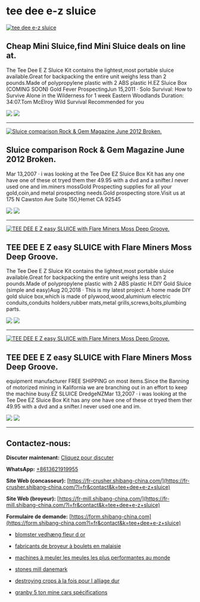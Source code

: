 # tee dee e-z sluice

<a href="https://swt.shibang-china.com/?l=fr&img&k=tee+dee+e-z+sluice" target="_blank">![tee dee e-z sluice](http://static.shibang-china.com/all-800x300/574.jpg)</a>

## Cheap Mini Sluice,find Mini Sluice deals on line at.
The Tee Dee E Z Sluice Kit contains the lightest,most portable sluice available.Great for backpacking the entire unit weighs less than 2 pounds.Made of polypropylene plastic with 2 ABS plastic H.EZ Sluice Box (COMING SOON) Gold Fever ProspectingJun 15,2011 · Solo Survival: How to Survive Alone in the Wilderness for 1 week Eastern Woodlands Duration: 34:07.Tom McElroy Wild Survival Recommended for you


<a href="https://whatsapp.shibangsoft.com/WhatsApp.php" target="_blank" title="WhatsApp">![](http://static.shibang-china.com/icon/whatsapp.png)</a> <a href="https://swt.shibang-china.com/?l=fr&icon&k=tee+dee+e-z+sluice" target="_blank">![](http://static.shibang-china.com/icon/chat-fr.png)</a>

---

<a href="https://swt.shibang-china.com/?l=fr&img&k=tee+dee+e-z+sluice" target="_blank">![Sluice comparison Rock & Gem Magazine June 2012 Broken.](http://static.shibang-china.com/all-800x300/1101.jpg)</a>

## Sluice comparison Rock & Gem Magazine June 2012 Broken.
Mar 13,2007 · i was looking at the Tee Dee EZ Sluice Box Kit has any one have one of these ot tryed them ther 49.95 with a dvd and a snifter.I never used one and im.miners mossGold Prospecting supplies for all your gold,coin,and metal prospecting needs.Gold prospecting store.Visit us at 175 N Cawston Ave Suite 150,Hemet CA 92545


<a href="https://whatsapp.shibangsoft.com/WhatsApp.php" target="_blank" title="WhatsApp">![](http://static.shibang-china.com/icon/whatsapp.png)</a> <a href="https://swt.shibang-china.com/?l=fr&icon&k=tee+dee+e-z+sluice" target="_blank">![](http://static.shibang-china.com/icon/chat-fr.png)</a>

---

<a href="https://swt.shibang-china.com/?l=fr&img&k=tee+dee+e-z+sluice" target="_blank">![TEE DEE E Z easy SLUICE with Flare Miners Moss Deep Groove.](http://static.shibang-china.com/all-800x300/91.jpg)</a>

## TEE DEE E Z easy SLUICE with Flare Miners Moss Deep Groove.
The Tee Dee E Z Sluice Kit contains the lightest,most portable sluice available.Great for backpacking the entire unit weighs less than 2 pounds.Made of polypropylene plastic with 2 ABS plastic H.DIY Gold Sluice (simple and easy)Aug 20,2018 · This is my latest project: A home made DIY gold sluice box,which is made of plywood,wood,aluminium electric conduits,conduits holders,rubber mats,metal grills,screws,bolts,plumbing parts.


<a href="https://whatsapp.shibangsoft.com/WhatsApp.php" target="_blank" title="WhatsApp">![](http://static.shibang-china.com/icon/whatsapp.png)</a> <a href="https://swt.shibang-china.com/?l=fr&icon&k=tee+dee+e-z+sluice" target="_blank">![](http://static.shibang-china.com/icon/chat-fr.png)</a>

---

<a href="https://swt.shibang-china.com/?l=fr&img&k=tee+dee+e-z+sluice" target="_blank">![TEE DEE E Z easy SLUICE with Flare Miners Moss Deep Groove.](http://static.shibang-china.com/all-800x300/215.jpg)</a>

## TEE DEE E Z easy SLUICE with Flare Miners Moss Deep Groove.
equipment manufacturer FREE SHIPPING on most items.Since the Banning of motorized mining in Kalifornia we are branching out in an effort to keep the machine busy.EZ SLUICE DredgeNZMar 13,2007 · i was looking at the Tee Dee EZ Sluice Box Kit has any one have one of these ot tryed them ther 49.95 with a dvd and a snifter.I never used one and im.


<a href="https://whatsapp.shibangsoft.com/WhatsApp.php" target="_blank" title="WhatsApp">![](http://static.shibang-china.com/icon/whatsapp.png)</a> <a href="https://swt.shibang-china.com/?l=fr&icon&k=tee+dee+e-z+sluice" target="_blank">![](http://static.shibang-china.com/icon/chat-fr.png)</a>

---
## Contactez-nous:

**Discuter maintenant:** [Cliquez pour discuter](https://swt.shibang-china.com?l=fr&contact&k=tee+dee+e-z+sluice)

**WhatsApp:**  [+8613621919955](https://whatsapp.shibangsoft.com/WhatsApp.php)

**Site Web (concasseur):** [https://fr-crusher.shibang-china.com/](https://fr-crusher.shibang-china.com/?l=fr&contact&k=tee+dee+e-z+sluice)

**Site Web (broyeur):** [https://fr-mill.shibang-china.com/](https://fr-mill.shibang-china.com/?l=fr&contact&k=tee+dee+e-z+sluice)

**Formulaire de demande:** [https://form.shibang-china.com](https://form.shibang-china.com?l=fr&contact&k=tee+dee+e-z+sluice)

* [blomster vedhæng fleur d or](../3/blomster%20vedh%C3%A6ng%20fleur%20d%20or.md)

* [fabricants de broyeur à boulets en malaisie](../10/fabricants%20de%20broyeur%20%C3%A0%20boulets%20en%20malaisie.md)

* [machines à meuler les meules les plus performantes au monde](../8/machines%20%C3%A0%20meuler%20les%20meules%20les%20plus%20performantes%20au%20monde.md)

* [stones mill danemark](../8/stones%20mill%20danemark.md)

* [destroying crops à la fois pour l alliage dur](../6/destroying%20crops%20%C3%A0%20la%20fois%20pour%20l%20alliage%20dur.md)

* [granby 5 ton mine cars spécifications](../1/granby%205%20ton%20mine%20cars%20sp%C3%A9cifications.md)